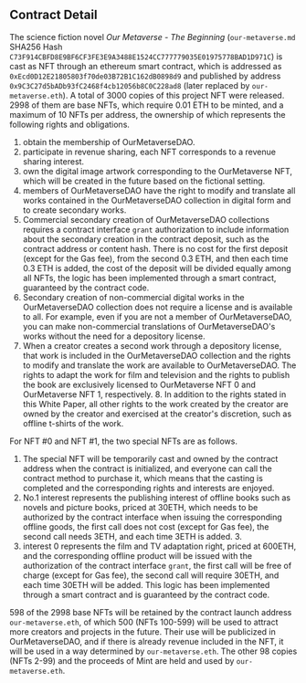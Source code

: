 ## Contract Detail

The science fiction novel *Our Metaverse - The Beginning* (`our-metaverse.md` SHA256 Hash `C73F914CBFD8E9BF6CF3FE3E9A3488E1524CC777779035E01975778BAD1D971C`) is cast as NFT through an ethereum smart contract, which is addressed as `0xEcd0D12E21805803f70de03B72B1C162dB0898d9` and published by address `0x9C3C27d5bADb93fC2468f4cb12056b8C0C228ad8` (later replaced by `our-metaverse.eth`). A total of 3000 copies of this project NFT were released. 2998 of them are base NFTs, which require 0.01 ETH to be minted, and a maximum of 10 NFTs per address, the ownership of which represents the following rights and obligations.

1. obtain the membership of OurMetaverseDAO.
2. participate in revenue sharing, each NFT corresponds to a revenue sharing interest.
3. own the digital image artwork corresponding to the OurMetaverse NFT, which will be created in the future based on the fictional setting.
4. members of OurMetaverseDAO have the right to modify and translate all works contained in the OurMetaverseDAO collection in digital form and to create secondary works.
5. Commercial secondary creation of OurMetaverseDAO collections requires a contract interface `grant` authorization to include information about the secondary creation in the contract deposit, such as the contract address or content hash. There is no cost for the first deposit (except for the Gas fee), from the second 0.3 ETH, and then each time 0.3 ETH is added, the cost of the deposit will be divided equally among all NFTs, the logic has been implemented through a smart contract, guaranteed by the contract code.
6. Secondary creation of non-commercial digital works in the OurMetaverseDAO collection does not require a license and is available to all. For example, even if you are not a member of OurMetaverseDAO, you can make non-commercial translations of OurMetaverseDAO's works without the need for a depository license.
7. When a creator creates a second work through a depository license, that work is included in the OurMetaverseDAO collection and the rights to modify and translate the work are available to OurMetaverseDAO. The rights to adapt the work for film and television and the rights to publish the book are exclusively licensed to OurMetaverse NFT 0 and OurMetaverse NFT 1, respectively. 8.
In addition to the rights stated in this White Paper, all other rights to the work created by the creator are owned by the creator and exercised at the creator's discretion, such as offline t-shirts of the work.

For NFT #0 and NFT #1, the two special NFTs are as follows.
1. The special NFT will be temporarily cast and owned by the contract address when the contract is initialized, and everyone can call the contract method to purchase it, which means that the casting is completed and the corresponding rights and interests are enjoyed.
2. No.1 interest represents the publishing interest of offline books such as novels and picture books, priced at 30ETH, which needs to be authorized by the contract interface when issuing the corresponding offline goods, the first call does not cost (except for Gas fee), the second call needs 3ETH, and each time 3ETH is added. 3.
3. interest 0 represents the film and TV adaptation right, priced at 600ETH, and the corresponding offline product will be issued with the authorization of the contract interface `grant`, the first call will be free of charge (except for Gas fee), the second call will require 30ETH, and each time 30ETH will be added.
This logic has been implemented through a smart contract and is guaranteed by the contract code.

598 of the 2998 base NFTs will be retained by the contract launch address `our-metaverse.eth`, of which 500 (NFTs 100-599) will be used to attract more creators and projects in the future. Their use will be publicized in OurMetaverseDAO, and if there is already revenue included in the NFT, it will be used in a way determined by `our-metaverse.eth`. The other 98 copies (NFTs 2-99) and the proceeds of Mint are held and used by `our-metaverse.eth`.
